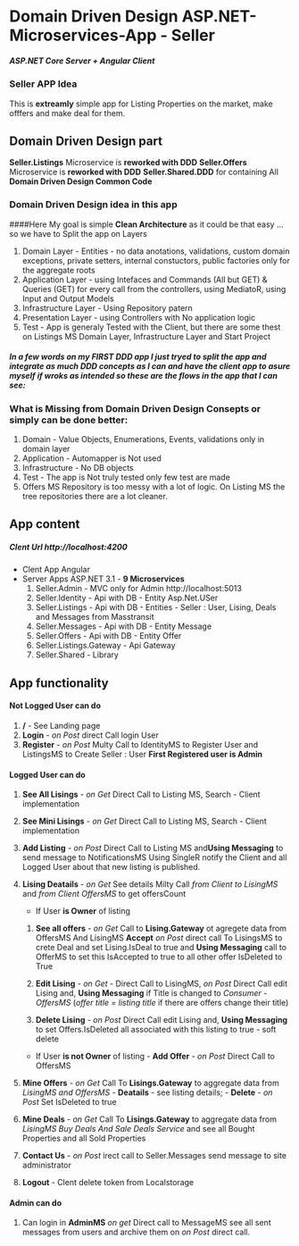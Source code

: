 # Domain Driven Design ASP.NET-Microservices-App - Seller
##### ASP.NET Core Server + Angular Client

### Seller APP Idea
This is **extreamly** simple app for Listing Properties on the market, make offfers and make deal for them.

## Domain Driven Design part
**Seller.Listings** Microservice is **reworked with DDD**
**Seller.Offers** Microservice is **reworked with DDD**
**Seller.Shared.DDD**  for containing All **Domain Driven Design Common Code**

### Domain Driven Design idea in this app
####Here My goal is simple **Clean Architecture** as it could be that easy ... so we have to Split the app on Layers 
1. Domain Layer - Entities - no data anotations, validations, custom domain exceptions, private setters, internal constuctors, public factories only for the aggregate roots
2. Application Layer - using Intefaces and Commands (All but GET) & Queries (GET) for every call from the controllers, using MediatoR, using Input and Output Models
3. Infrastructure Layer - Using Repository patern
4. Presentation Layer - using Controllers with No application logic
5. Test - App is generaly Tested with the Client, but there are some thest on Listings MS Domain Layer, Infrastructure Layer and Start Project

##### In a few words on my FIRST DDD app I just tryed to split the app and integrate as much DDD concepts as I can and have the client app to asure myself if wroks as intended so these are the flows in the app that I can see:

### What is Missing from Domain Driven Design Consepts or simply can be done better:
1. Domain - Value Objects, Enumerations, Events, validations only in domain layer
2. Application - Automapper is Not used 
3. Infrastructure - No DB objects
4. Test - The app is Not truly tested only few test are made
5. Offers MS Repository is too messy with a lot of logic. On Listing MS the tree repositories there are a lot cleaner.



## App content
##### Clent Url http://localhost:4200
- Clent App Angular
- Server Apps ASP.NET 3.1 - **9 Microservices**
	1. Seller.Admin - MVC only for Admin http://localhost:5013
	2. Seller.Identity - Api with DB - Entity Asp.Net.USer
	3. Seller.Listings - Api with DB - Entities - Seller : User, Lising, Deals and Messages from Masstransit
	4. Seller.Messages - Api with DB - Entity  Message
	5. Seller.Offers - Api with DB - Entity Offer
	6. Seller.Listings.Gateway - Api Gateway
	7. Seller.Shared - Library

## App functionality

#### Not Logged User can do
1. **/** - See Landing page
2. **Login** - *on Post* direct Call login User
3. **Register** - *on Post* Multy Call to IdentityMS to Register User and ListingsMS to Create Seller : User **First Registered user is Admin**

#### Logged User can do
1. **See All Lisings** - *on Get* Direct Call to Listing MS, Search - Client implementation
2. **See Mini Lisings** - *on Get* Direct Call to Listing MS, Search - Client implementation
3. **Add Listing** - *on Post* Direct Call to Listing MS and**Using Messaging** to send message to NotificationsMS Using SingleR
		notify the Client and all Logged User about that new listing is published.
4. **Lising Deatails** - *on Get* See details Milty Call *from Client to LisingMS* and  *from Client OffersMS* to get offersCount
		
	-  If User **is Owner** of listing
		
	1.  **See all offers** - *on Get* Call to **Lising.Gateway** ot agregete data from OffersMS And LisingMS
				**Accept**	*on Post* direct call To LisingsMS to crete Deal and set Lising.IsDeal to true and
				**Using Messaging** call to OfferMS to set this IsAccepted to true to all other offer IsDeleted to True
				
	2.  **Edit Lising** - *on Get* - Direct Call to LisingMS, *on Post* Direct Call edit Lising and,
			**Using Messaging** if Title is changed to *Consumer - OffersMS* (*offer title = listing title* if there are offers change thеir title)
			
	3.  **Delete Lising** - *on Post* Direct Call edit Lising and, **Using Messaging** to set Offers.IsDeleted all associated with this listing 
			to true - soft delete
			
	- If User **is not Owner** of listing - **Add Offer** - *on Post* Direct Call to OffersMS
5. **Mine Offers** - *on Get*  Call To **Lisings.Gateway** to aggregate data from  *LisingMS and OffersMS*
		- **Deatails** - see listing details;
		- **Delete** - *on Post* Set IsDeleted to true
6. **Mine Deals** - *on Get*  Call To **Lisings.Gateway** to aggregate data from  *LisingMS Buy Deals And Sale Deals Service*
		and see all Bought Properties and all Sold Properties
7. **Contact Us** - *on Post* irect call to Seller.Messages send message to site administrator 
8. **Logout** - Clent delete token from Localstorage 
	
#### Admin can do
1. Can login in **AdminMS** *on get* Direct call to MessageMS see all sent messages from users and archive them on *on Post* direct call.

